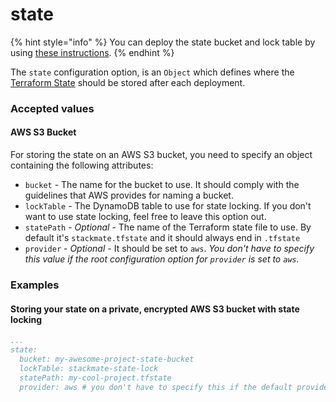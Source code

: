 # state

{% hint style="info" %}
You can deploy the state bucket and lock table by using [these instructions](../guides/getting-started.md#2.-create-the-state-bucket-and-dynamodb-lock-table).
{% endhint %}

The `state` configuration option, is an `Object` which defines where the [Terraform State](https://www.terraform.io/language/state) should be stored after each deployment.&#x20;

### Accepted values

#### AWS S3 Bucket

For storing the state on an AWS S3 bucket, you need to specify an object containing the following attributes:

* `bucket` - The name for the bucket to use. It should comply with the guidelines that AWS provides for naming a bucket.
* `lockTable` - The DynamoDB table to use for state locking. If you don't want to use state locking, feel free to leave this option out.
* `statePath` - _Optional_ - The name of the Terraform state file to use. By default it's `stackmate.tfstate` and it should always end in `.tfstate`
* `provider` - _Optional_ - It should be set to `aws`. _You don't have to specify this value if the root configuration option for `provider` is set to `aws`._

### Examples

#### Storing your state on a private, encrypted AWS S3 bucket with state locking

```yaml
...
state:
  bucket: my-awesome-project-state-bucket
  lockTable: stackmate-state-lock
  statePath: my-cool-project.tfstate
  provider: aws # you don't have to specify this if the default provider is set to "aws"
```
